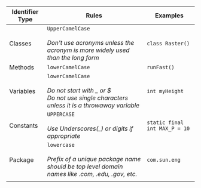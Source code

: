 
| Identifier Type | Rules                                                                                                                  | Examples                      |
| --------------- | ---------------------------------------------------------------------------------------------------------------------- | ----------------------------- |
| Classes         | `UpperCamelCase`<br><br>*Don't use acronyms unless the acronym is more widely used than the long form*                 | `class Raster()`              |
| Methods         | `lowerCamelCase`                                                                                                       | `runFast()`                   |
| Variables       | `lowerCamelCase`<br><br>*Do not start with _ or $*<br>*Do not use single characters unless it is a throwaway variable* | `int myHeight`                |
| Constants       | `UPPERCASE`<br><br>*Use Underscores(_) or digits if appropriate*                                                       | `static final int MAX_P = 10` |
| Package         | `lowercase`<br><br>*Prefix of a unique package name should be top level domain names like .com, .edu, .gov, etc.*      | `com.sun.eng`                 |
|                 |                                                                                                                        |                               |
